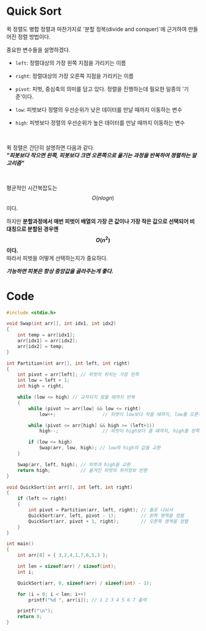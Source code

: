 # Quick Sort
퀵 정렬도 병합 정렬과 마찬가지로 '분할 정복(divide and conquer)`에 근거하여 만들어진 정렬 방법이다.

중요한 변수들을 설명하겠다.
* `left`: 정렬대상의 가장 왼쪽 지점을 가리키는 이름
* `right`: 정렬대상의 가장 오른쪽 지점을 가리키는 이름
* `pivot`: 피벗, 중심축의 의미를 담고 있다. 정렬을 진행하는데 필요한 일종의 '기준'이다.

* `low`: 피벗보다 정렬의 우선순위가 낮은 데이터를 만날 때까지 이동하는 변수
* `high`: 피벗보다 정렬의 우선순위가 높은 데이터를 만날 때까지 이동하는 변수

<br>

퀵 정렬은 간단히 설명하면 다음과 같다.   
***"피봇보다 작으면 왼쪽, 피봇보다 크면 오른쪽으로 옮기는 과정을 반복하여 졍렬하는 알고리즘"***

<br>

평균적인 시간복잡도는 $$O(nlogn)$$이다.   

하지만 **분할과정에서 매번 피벗이 배열의 가장 큰 값이나 가장 작은 값으로 선택되어 비대칭으로 분할된 경우엔 $$O(n^2)$$이다.**    
따라서 피벗을 어떻게 선택하는지가 중요하다.

***가능하면 피봇은 항상 중앙값을 골라주는게 좋다.***

# Code
```c
#include <stdio.h>

void Swap(int arr[], int idx1, int idx2)
{
	int temp = arr[idx1];
	arr[idx1] = arr[idx2];
	arr[idx2] = temp;
}

int Partition(int arr[], int left, int right)
{
	int pivot = arr[left]; // 피벗의 위치는 가장 왼쪽
	int low = left + 1;
	int high = right;

	while (low <= high) // 교차되지 않을 때까지 반복
	{
		while (pivot >= arr[low] && low <= right)
			low++;                 // 피벗이 low보다 작을 때까지, low를 오른쪽으로 이동

		while (pivot <= arr[high] && high >= (left+1))
			high--;                // 피벗이 high보다 클 때까지, high를 왼쪽으로 이동

		if (low <= high)
			Swap(arr, low, high); // low와 high의 값을 교환
	}

	Swap(arr, left, high); // 피벗과 high을 교환
	return high;           // 옮겨진 피벗의 위치정보 반환
}

void QuickSort(int arr[], int left, int right)
{
	if (left <= right)
	{
		int pivot = Partition(arr, left, right); // 둘로 나눠서
		QuickSort(arr, left, pivot - 1);         // 왼쪽 영역을 정렬
		QuickSort(arr, pivot + 1, right);		 // 오른쪽 영역을 정렬
	}
}

int main()
{
	int arr[8] = { 3,2,4,1,7,6,5,3 };

	int len = sizeof(arr) / sizeof(int);
	int i;

	QuickSort(arr, 0, sizeof(arr) / sizeof(int) - 1);

	for (i = 0; i < len; i++)
		printf("%d ", arr[i]); // 1 2 3 4 5 6 7 출력

	printf("\n");
	return 0;
}
```

